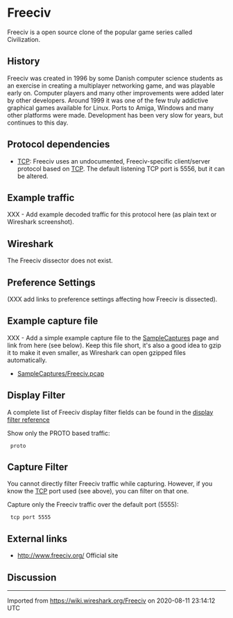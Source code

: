# Freeciv

Freeciv is a open source clone of the popular game series called Civilization.

## History

Freeciv was created in 1996 by some Danish computer science students as an exercise in creating a multiplayer networking game, and was playable early on. Computer players and many other improvements were added later by other developers. Around 1999 it was one of the few truly addictive graphical games available for Linux. Ports to Amiga, Windows and many other platforms were made. Development has been very slow for years, but continues to this day.

## Protocol dependencies

  - [TCP](/TCP): Freeciv uses an undocumented, Freeciv-specific client/server protocol based on [TCP](/TCP). The default listening TCP port is 5556, but it can be altered.

## Example traffic

XXX - Add example decoded traffic for this protocol here (as plain text or Wireshark screenshot).

## Wireshark

The Freeciv dissector does not exist.

## Preference Settings

(XXX add links to preference settings affecting how Freeciv is dissected).

## Example capture file

XXX - Add a simple example capture file to the [SampleCaptures](/SampleCaptures) page and link from here (see below). Keep this file short, it's also a good idea to gzip it to make it even smaller, as Wireshark can open gzipped files automatically.

  - [SampleCaptures/Freeciv.pcap](uploads/__moin_import__/attachments/SampleCaptures/Freeciv.pcap)

## Display Filter

A complete list of Freeciv display filter fields can be found in the [display filter reference](http://www.wireshark.org/docs/dfref/protofirstletter/freeciv.html)

Show only the PROTO based traffic:

``` 
 proto 
```

## Capture Filter

You cannot directly filter Freeciv traffic while capturing. However, if you know the [TCP](/TCP) port used (see above), you can filter on that one.

Capture only the Freeciv traffic over the default port (5555):

``` 
 tcp port 5555 
```

## External links

  - <http://www.freeciv.org/> Official site

## Discussion

---

Imported from https://wiki.wireshark.org/Freeciv on 2020-08-11 23:14:12 UTC
